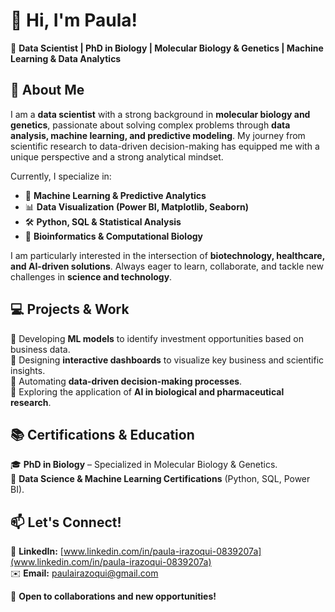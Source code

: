 # 👋 Hi, I'm Paula!  
🔬 **Data Scientist | PhD in Biology | Molecular Biology & Genetics | Machine Learning & Data Analytics**  

## 🚀 About Me  
I am a **data scientist** with a strong background in **molecular biology and genetics**, passionate about solving complex problems through **data analysis, machine learning, and predictive modeling**. My journey from scientific research to data-driven decision-making has equipped me with a unique perspective and a strong analytical mindset.  

Currently, I specialize in:  
- 🧠 **Machine Learning & Predictive Analytics**  
- 📊 **Data Visualization (Power BI, Matplotlib, Seaborn)**  
- 🛠 **Python, SQL & Statistical Analysis**  
- 🔬 **Bioinformatics & Computational Biology**  

I am particularly interested in the intersection of **biotechnology, healthcare, and AI-driven solutions**. Always eager to learn, collaborate, and tackle new challenges in **science and technology**.  

## 💻 Projects & Work  
🔹 Developing **ML models** to identify investment opportunities based on business data.  
🔹 Designing **interactive dashboards** to visualize key business and scientific insights.  
🔹 Automating **data-driven decision-making processes**.  
🔹 Exploring the application of **AI in biological and pharmaceutical research**.  

## 📚 Certifications & Education  
🎓 **PhD in Biology** – Specialized in Molecular Biology & Genetics.  
📜 **Data Science & Machine Learning Certifications** (Python, SQL, Power BI).  

## 📫 Let's Connect!  
💼 **LinkedIn:** [www.linkedin.com/in/paula-irazoqui-0839207a](www.linkedin.com/in/paula-irazoqui-0839207a)<br>
✉️ **Email:** [paulairazoqui@gmail.com](paulairazoqui@gmail.com)<br>

🚀 **Open to collaborations and new opportunities!**  
